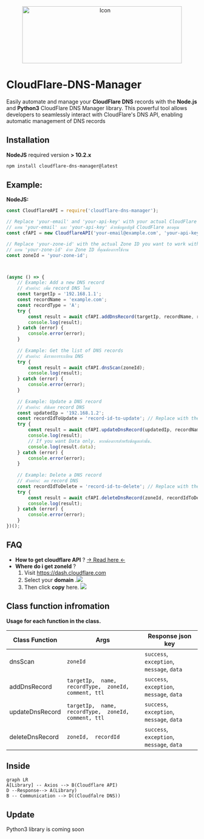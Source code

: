 <center>
<img src="https://upload.wikimedia.org/wikipedia/commons/thumb/4/4b/Cloudflare_Logo.svg/2560px-Cloudflare_Logo.svg.png" alt="Icon" width="420" height="150">
</center>


# CloudFlare-DNS-Manager

Easily automate and manage your **CloudFlare DNS** records with the **Node.js** and **Python3** CloudFlare DNS Manager library. This powerful tool allows developers to seamlessly interact with CloudFlare's DNS API, enabling automatic management of DNS records


## Installation
**NodeJS** required version **> 10.2.x**
```sh
npm install cloudflare-dns-manager@latest
```

## Example:
**NodeJS:**
```js
const CloudflareAPI = require('cloudflare-dns-manager');

// Replace 'your-email' and 'your-api-key' with your actual CloudFlare credentials
// แทน 'your-email' และ 'your-api-key' ด้วยข้อมูลบัญชี CloudFlare ของคุณ
const cfAPI = new CloudflareAPI('your-email@example.com', 'your-api-key');

// Replace 'your-zone-id' with the actual Zone ID you want to work with
// แทน 'your-zone-id' ด้วย Zone ID ที่คุณต้องการใช้งาน
const zoneId = 'your-zone-id';



(async () => {
	// Example: Add a new DNS record
	// ตัวอย่าง: เพิ่ม record DNS ใหม่
	const targetIp = '192.168.1.1';
	const recordName = 'example.com';
	const recordType = 'A';
	try {
	    const result = await cfAPI.addDnsRecord(targetIp, recordName, recordType, zoneId);
	    console.log(result);
	} catch (error) {
	    console.error(error);
	}
	
	// Example: Get the list of DNS records
	// ตัวอย่าง: ดึงรายการระเบียน DNS
	try {
	    const result = await cfAPI.dnsScan(zoneId);
	    console.log(result);
	} catch (error) {
	    console.error(error);
	}
	
	// Example: Update a DNS record
	// ตัวอย่าง: อัปเดท record DNS
	const updatedIp = '192.168.1.2';
	const recordIdToUpdate = 'record-id-to-update'; // Replace with the actual record ID
	try {
	    const result = await cfAPI.updateDnsRecord(updatedIp, recordName, recordType, zoneId, recordIdToUpdate);
	    console.log(result);
	    // If you want Data only. หากต้องการสำหรับข้อมูลเท่านั้น.
	    console.log(result.data);
	} catch (error) {
	    console.error(error);
	}
	
	// Example: Delete a DNS record
	// ตัวอย่าง: ลบ record DNS
	const recordIdToDelete = 'record-id-to-delete'; // Replace with the actual record ID
	try {
	    const result = await cfAPI.deleteDnsRecord(zoneId, recordIdToDelete);
	    console.log(result);
	} catch (error) {
	    console.error(error);
	}
})();


```
## FAQ
- **How to get cloudflare API** ?
[-> Read here <-](https://developers.cloudflare.com/fundamentals/api/get-started/create-token/)
- **Where do i get zoneId** ?
	1. Visit https://dash.cloudflare.com
	2. Select your **domain** .![](https://cdn.discordapp.com/attachments/1050619922377625661/1195761570232410122/image_1.png)
	3. Then click **copy** here. ![](https://cdn.discordapp.com/attachments/1050619922377625661/1195762645463216138/image_2.png)


## Class function infromation

**Usage for each function in the class.**

| Class Function | Args| Response json key |
|----------------|-------------------------------|-----------------------------|
|dnsScan|`zoneId`            |`success`, `exception`, `message`, `data `           |
|addDnsRecord          |`targetIp,  name,  recordType,  zoneId, comment, ttl`            |`success`, `exception`, `message`, `data`           |
|updateDnsRecord          |`targetIp,  name,  recordType,  zoneId, comment, ttl`            |`success`, `exception`, `message`, `data`           |
|deleteDnsRecord          |`zoneId,  recordId`|`success`, `exception`, `message`, `data`           |

## Inside
```mermaid
graph LR
A[Library] -- Axios --> B(Cloudflare API)
D --Response--> A(Library)
B -- Communication --> D((Cloudfalre DNS))

```

## Update
Python3 library is coming soon
